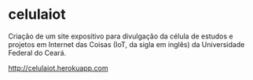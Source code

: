 # celulaiot
Criação de um site expositivo para divulgação da célula de estudos e projetos em Internet das Coisas (IoT, da sigla em inglês) da Universidade Federal do Ceará.

http://celulaiot.herokuapp.com
